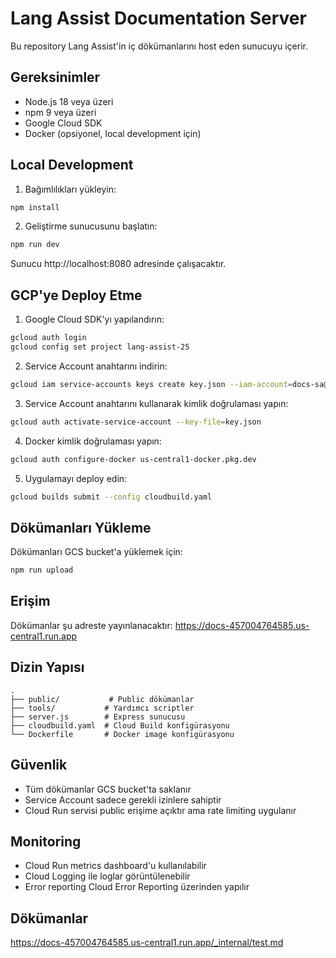 # Lang Assist Documentation Server

Bu repository Lang Assist'in iç dökümanlarını host eden sunucuyu içerir.

## Gereksinimler

- Node.js 18 veya üzeri
- npm 9 veya üzeri
- Google Cloud SDK
- Docker (opsiyonel, local development için)

## Local Development

1. Bağımlılıkları yükleyin:

```bash
npm install
```

2. Geliştirme sunucusunu başlatın:

```bash
npm run dev
```

Sunucu http://localhost:8080 adresinde çalışacaktır.

## GCP'ye Deploy Etme

1. Google Cloud SDK'yı yapılandırın:

```bash
gcloud auth login
gcloud config set project lang-assist-25
```

2. Service Account anahtarını indirin:

```bash
gcloud iam service-accounts keys create key.json --iam-account=docs-sa@lang-assist-25.iam.gserviceaccount.com
```

3. Service Account anahtarını kullanarak kimlik doğrulaması yapın:

```bash
gcloud auth activate-service-account --key-file=key.json
```

4. Docker kimlik doğrulaması yapın:

```bash
gcloud auth configure-docker us-central1-docker.pkg.dev
```

5. Uygulamayı deploy edin:

```bash
gcloud builds submit --config cloudbuild.yaml
```

## Dökümanları Yükleme

Dökümanları GCS bucket'a yüklemek için:

```bash
npm run upload
```

## Erişim

Dökümanlar şu adreste yayınlanacaktır:
https://docs-457004764585.us-central1.run.app

## Dizin Yapısı

```
.
├── public/           # Public dökümanlar
├── tools/           # Yardımcı scriptler
├── server.js        # Express sunucusu
├── cloudbuild.yaml  # Cloud Build konfigürasyonu
└── Dockerfile       # Docker image konfigürasyonu
```

## Güvenlik

- Tüm dökümanlar GCS bucket'ta saklanır
- Service Account sadece gerekli izinlere sahiptir
- Cloud Run servisi public erişime açıktır ama rate limiting uygulanır

## Monitoring

- Cloud Run metrics dashboard'u kullanılabilir
- Cloud Logging ile loglar görüntülenebilir
- Error reporting Cloud Error Reporting üzerinden yapılır

## Dökümanlar

https://docs-457004764585.us-central1.run.app/_internal/test.md
